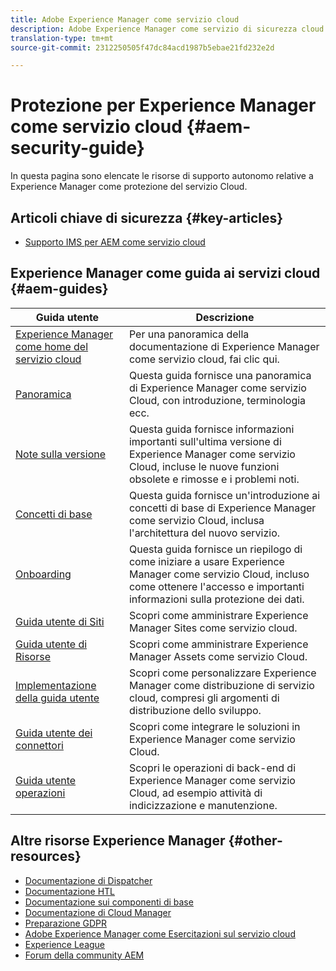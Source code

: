 ```yaml
---
title: Adobe Experience Manager come servizio cloud
description: Adobe Experience Manager come servizio di sicurezza cloud - risorse di supporto autonomo e collegamenti alla documentazione
translation-type: tm+mt
source-git-commit: 2312250505f47dc84acd1987b5ebae21fd232e2d

---
```



# Protezione per Experience Manager come servizio cloud {#aem-security-guide}

In questa pagina sono elencate le risorse di supporto autonomo relative a Experience Manager come protezione del servizio Cloud.

## Articoli chiave di sicurezza {#key-articles}

* [Supporto IMS per AEM come servizio cloud](ims-support.md)

## Experience Manager come guida ai servizi cloud {#aem-guides}

| Guida utente | Descrizione |
|---|---|
| [Experience Manager come home del servizio cloud](/help/landing/home.md) | Per una panoramica della documentazione di Experience Manager come servizio cloud, fai clic qui. |
| [Panoramica](/help/overview/home.md) | Questa guida fornisce una panoramica di Experience Manager come servizio Cloud, con introduzione, terminologia ecc. |
| [Note sulla versione](/help/release-notes/home.md) | Questa guida fornisce informazioni importanti sull&#39;ultima versione di Experience Manager come servizio Cloud, incluse le nuove funzioni obsolete e rimosse e i problemi noti. |
| [Concetti di base](/help/core-concepts/home.md) | Questa guida fornisce un&#39;introduzione ai concetti di base di Experience Manager come servizio Cloud, inclusa l&#39;architettura del nuovo servizio. |
| [Onboarding](/help/onboarding/home.md) | Questa guida fornisce un riepilogo di come iniziare a usare Experience Manager come servizio Cloud, incluso come ottenere l&#39;accesso e importanti informazioni sulla protezione dei dati. |
| [Guida utente di Siti](/help/sites-cloud/home.md) | Scopri come amministrare Experience Manager Sites come servizio cloud. |
| [Guida utente di Risorse](/help/assets/home.md) | Scopri come amministrare Experience Manager Assets come servizio Cloud. |
| [Implementazione della guida utente](/help/implementing/home.md) | Scopri come personalizzare Experience Manager come distribuzione di servizio cloud, compresi gli argomenti di distribuzione dello sviluppo. |
| [Guida utente dei connettori](/help/connectors/home.md) | Scopri come integrare le soluzioni in Experience Manager come servizio Cloud. |
| [Guida utente operazioni](/help/operations/home.md) | Scopri le operazioni di back-end di Experience Manager come servizio Cloud, ad esempio attività di indicizzazione e manutenzione. |

## Altre risorse Experience Manager {#other-resources}

* [Documentazione di Dispatcher](/help/implementing/dispatcher/overview.md)
* [Documentazione HTL](https://docs.adobe.com/content/help/en/experience-manager-htl/using/overview.html)
* [Documentazione sui componenti di base](https://docs.adobe.com/content/help/en/experience-manager-core-components/using/introduction.html)
* [Documentazione di Cloud Manager](https://docs.adobe.com/content/help/en/experience-manager-cloud-manager/using/introduction-to-cloud-manager.html)
* [Preparazione GDPR](/help/onboarding/data-privacy-and-protection-readiness/aem-readiness.md)
* [Adobe Experience Manager come Esercitazioni sul servizio cloud](https://docs.adobe.com/content/help/en/experience-manager-learn/cloud-service/overview.html)
* [Experience League](https://guided.adobe.com/?promoid=K42KVXHD&mv=other#solutions/experience-manager)
* [Forum della community AEM](https://forums.adobe.com/community/experience-cloud/marketing-cloud/experience-manager)